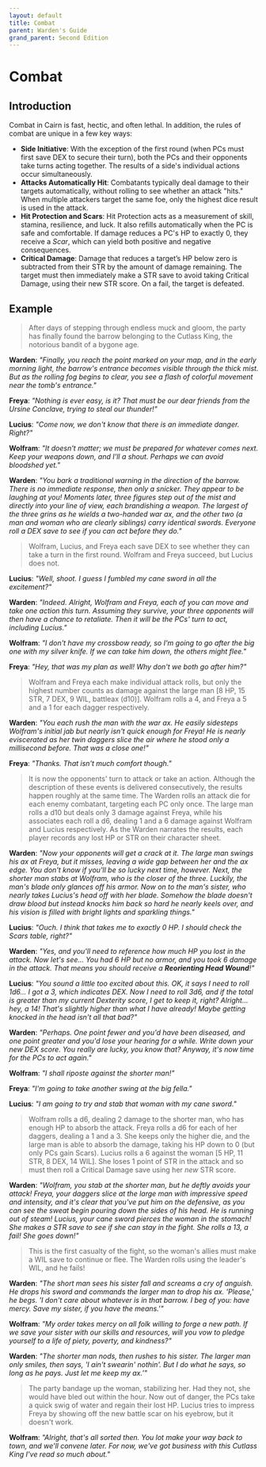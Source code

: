 ```yaml
---
layout: default
title: Combat
parent: Warden's Guide
grand_parent: Second Edition
---
```


# Combat

## Introduction

Combat in Cairn is fast, hectic, and often lethal. In addition, the rules of combat are unique in a few key ways:

- **Side Initiative**: With the exception of the first round (when PCs must first save DEX to secure their turn), both the PCs and their opponents take turns acting together. The results of a side's individual actions occur simultaneously.
- **Attacks Automatically Hit**: Combatants typically deal damage to their targets automatically, without rolling to see whether an attack "hits." When multiple attackers target the same foe, only the highest dice result is used in the attack.
- **Hit Protection and Scars**: Hit Protection acts as a measurement of skill, stamina, resilience, and luck. It also refills automatically when the PC is safe and comfortable. If damage reduces a PC's HP to exactly 0, they receive a _Scar_, which can yield both positive and negative consequences.
- **Critical Damage**: Damage that reduces a target’s HP below zero is subtracted from their STR by the amount of damage remaining. The target must then immediately make a STR save to avoid taking Critical Damage, using their new STR score. On a fail, the target is defeated.

## Example

> After days of stepping through endless muck and gloom, the party has finally found the barrow belonging to the Cutlass King, the notorious bandit of a bygone age. 

**Warden**: _"Finally, you reach the point marked on your map, and in the early morning light, the barrow's entrance becomes visible through the thick mist. But as the rolling fog begins to clear, you see a flash of colorful movement near the tomb's entrance."_

**Freya**: _"Nothing is ever easy, is it? That must be our dear friends from the Ursine Conclave, trying to steal our thunder!"_ 

**Lucius**: _"Come now, we don't know that there is an immediate danger. Right?"_

**Wolfram**: _"It doesn't matter; we must be prepared for whatever comes next. Keep your weapons down, and I'll a shout. Perhaps we can avoid bloodshed yet."_

**Warden**: _"You bark a traditional warning in the direction of the barrow. There is no immediate response, then only a snicker. They appear to be laughing at you! Moments later, three figures step out of the mist and directly into your line of view, each brandishing a weapon. The largest of the three grins as he wields a two-handed war ax, and the other two (a man and woman who are clearly siblings) carry identical swords. Everyone roll a DEX save to see if you can act before they do."_

> Wolfram, Lucius, and Freya each save DEX to see whether they can take a turn in the first round. Wolfram and Freya succeed, but Lucius does not.

**Lucius**: _"Well, shoot. I guess I fumbled my cane sword in all the excitement?"_

**Warden**: _"Indeed. Alright, Wolfram and Freya, each of you can move and take one action this turn. Assuming they survive, your three opponents will then have a chance to retaliate. Then it will be the PCs' turn to act, including Lucius."_

**Wolfram**: _"I don't have my crossbow ready, so I'm going to go after the big one with my silver knife. If we can take him down, the others might flee."_

**Freya**: _"Hey, that was my plan as well! Why don't we both go after him?"_

> Wolfram and Freya each make individual attack rolls, but only the highest number counts as damage against the large man [8 HP, 15 STR, 7 DEX, 9 WIL, battleax (d10)]. Wolfram rolls a 4, and Freya a 5 and a 1 for each dagger respectively.

**Warden**: _"You each rush the man with the war ax. He easily sidesteps Wolfram's initial jab but nearly isn't quick enough for Freya! He is nearly eviscerated as her twin daggers slice the air where he stood only a millisecond before. That was a close one!"_

**Freya**: _"Thanks. That isn't much comfort though."_

> It is now the opponents' turn to attack or take an action. Although the description of these events is delivered consecutively, the results happen roughly at the same time. The Warden rolls an attack die for each enemy combatant, targeting each PC only once. The large man rolls a d10 but deals only 3 damage against Freya, while his associates each roll a d6, dealing 1 and a 6 damage against Wolfram and Lucius respectively. As the Warden narrates the results, each player records any lost HP or STR on their character sheet.

**Warden**: _"Now your opponents will get a crack at it. The large man swings his ax at Freya, but it misses, leaving a wide gap between her and the ax edge. You don't know if you'll be so lucky next time, however. Next, the shorter man stabs at Wolfram, who is the closer of the three. Luckily, the man's blade only glances off his armor. Now on to the man's sister, who nearly takes Lucius's head off with her blade. Somehow the blade doesn't draw blood but instead knocks him back so hard he nearly keels over, and his vision is filled with bright lights and sparkling things."_

**Lucius**: _"Ouch. I think that takes me to exactly 0 HP. I should check the Scars table, right?"_

**Warden**: _"Yes, and you'll need to reference how much HP you lost in the attack. Now let's see... You had 6 HP but no armor, and you took 6 damage in the attack. That means you should receive a **Reorienting Head Wound**!"_

**Lucius**: _"You sound a little too excited about this. OK, it says I need to roll 1d6... I got a 3, which indicates DEX. Now I need to roll 3d6, and if the total is greater than my current Dexterity score, I get to keep it, right? Alright... hey, a 14! That's slightly higher than what I have already! Maybe getting knocked in the head isn't all that bad?"_

**Warden**: _"Perhaps. One point fewer and you'd have been diseased, and one point greater and you'd lose your hearing for a while. Write down your new DEX score. You really are lucky, you know that? Anyway, it's now time for the PCs to act again."_

**Wolfram**: _"I shall riposte against the shorter man!"_

**Freya**: _"I'm going to take another swing at the big fella."_

**Lucius**: _"I am going to try and stab that woman with my cane sword."_

> Wolfram rolls a d6, dealing 2 damage to the shorter man, who has enough HP to absorb the attack. Freya rolls a d6 for each of her daggers, dealing a 1 and a 3. She keeps only the higher die, and the large man is able to absorb the damage, taking his HP down to 0 (but only PCs gain Scars). Lucius rolls a 6 against the woman [5 HP, 11 STR, 8 DEX, 14 WIL]. She loses 1 point of STR in the attack and so must then roll a Critical Damage save using her _new_ STR score.

**Warden**: _"Wolfram, you stab at the shorter man, but he deftly avoids your attack! Freya, your daggers slice at the large man with impressive speed and intensity, and it's clear that you've put him on the defensive, as you can see the sweat begin pouring down the sides of his head. He is running out of steam! Lucius, your cane sword pierces the woman in the stomach! She makes a STR save to see if she can stay in the fight. She rolls a 13, a fail! She goes down!"_

> This is the first casualty of the fight, so the woman's allies must make a WIL save to continue or flee. The Warden rolls using the leader's WIL, and he fails!

**Warden**: _"The short man sees his sister fall and screams a cry of anguish. He drops his sword and commands the larger man to drop his ax. 'Please,' he begs. 'I don't care about whatever is in that barrow. I beg of you: have mercy. Save my sister, if you have the means.'"_

**Wolfram**: _"My order takes mercy on all folk willing to forge a new path. If we save your sister with our skills and resources, will you vow to pledge yourself to a life of piety, poverty, and kindness?"_

**Warden**: _"The shorter man nods, then rushes to his sister. The larger man only smiles, then says, 'I ain't swearin' nothin'. But I do what he says, so long as he pays. Just let me keep my ax.'"_

> The party bandage up the woman, stabilizing her. Had they not, she would have bled out within the hour. Now out of danger, the PCs take a quick swig of water and regain their lost HP. Lucius tries to impress Freya by showing off the new battle scar on his eyebrow, but it doesn't work.

**Wolfram**: _"Alright, that's all sorted then. You lot make your way back to town, and we'll convene later. For now, we've got business with this Cutlass King I've read so much about."_